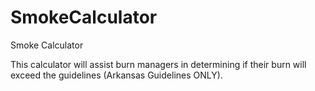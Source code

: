 # SmokeCalculator
 Smoke Calculator

This calculator will assist burn managers in determining if their burn will exceed the guidelines (Arkansas Guidelines ONLY).
